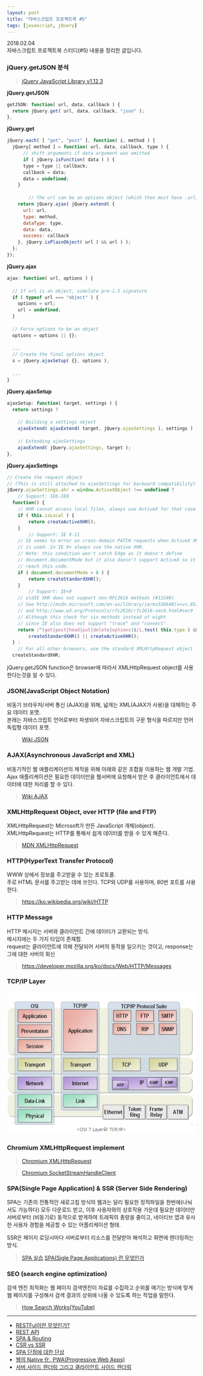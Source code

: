 ```yaml
---
layout: post
title: "자바스크립트 프로젝트북 #5"
tags: [javascript, jQuery]
---
```


2018.02.04  
자바스크립트 프로젝트북 스터디(#5) 내용을 정리한 글입니다.

  
  
  
### jQuery.getJSON 분석
> [jQuery JavaScript Library v1.12.3](https://code.jquery.com/jquery-1.12.3.js)

**jQuery.getJSON**
```js
getJSON: function( url, data, callback ) {
  return jQuery.get( url, data, callback, "json" );
},
```

**jQuery.get**
```js
jQuery.each( [ "get", "post" ], function( i, method ) {
  jQuery[ method ] = function( url, data, callback, type ) {
      // shift arguments if data argument was omitted
      if ( jQuery.isFunction( data ) ) {
      type = type || callback;
      callback = data;
      data = undefined;
    }
  
  		// The url can be an options object (which then must have .url)
    return jQuery.ajax( jQuery.extend( {
      url: url,
      type: method,
      dataType: type,
      data: data,
      success: callback
    }, jQuery.isPlainObject( url ) && url ) );
  };
});
```

**jQuery.ajax**
```js
ajax: function( url, options ) {
  
  // If url is an object, simulate pre-1.5 signature
  if ( typeof url === "object" ) {
    options = url;
    url = undefined;
  }
  
  // Force options to be an object
  options = options || {};
  
  ...
  // Create the final options object
  s = jQuery.ajaxSetup( {}, options ),
  
  ...
}
```

**jQuery.ajaxSetup**
```js
ajaxSetup: function( target, settings ) {
  return settings ?
    
    // Building a settings object
    ajaxExtend( ajaxExtend( target, jQuery.ajaxSettings ), settings ) :
    
    // Extending ajaxSettings
    ajaxExtend( jQuery.ajaxSettings, target );
},
```

**jQuery.ajaxSettings**
```js
// Create the request object
// (This is still attached to ajaxSettings for backward compatibility)
jQuery.ajaxSettings.xhr = window.ActiveXObject !== undefined ?
	// Support: IE6-IE8
  function() {
    // XHR cannot access local files, always use ActiveX for that case
    if ( this.isLocal ) {
    	return createActiveXHR();
    }
        // Support: IE 9-11
    // IE seems to error on cross-domain PATCH requests when ActiveX XHR
    // is used. In IE 9+ always use the native XHR.
    // Note: this condition won't catch Edge as it doesn't define
    // document.documentMode but it also doesn't support ActiveX so it won't
    // reach this code.
    if ( document.documentMode > 8 ) {
    	return createStandardXHR();
    }
        // Support: IE<9
    // oldIE XHR does not support non-RFC2616 methods (#13240)
    // See http://msdn.microsoft.com/en-us/library/ie/ms536648(v=vs.85).aspx
    // and http://www.w3.org/Protocols/rfc2616/rfc2616-sec9.html#sec9
    // Although this check for six methods instead of eight
    // since IE also does not support "trace" and "connect"
    return /^(get|post|head|put|delete|options)$/i.test( this.type ) &&
    	createStandardXHR() || createActiveXHR(); 
  } :
	// For all other browsers, use the standard XMLHttpRequest object
  createStandardXHR;
```

jQuery.getJSON function은 browser에 따라서 XMLHttpRequest object를 사용한다는것을 알 수 있다.

### JSON(JavaScript Object Notation)
비동기 브라우저/서버 통신 (AJAX)을 위해, 넓게는 XML(AJAX가 사용)을 대체하는 주요 데이터 포맷.  
본래는 자바스크립트 언어로부터 파생되어 자바스크립트의 구문 형식을 따르지만 언어 독립형 데이터 포맷.
> [Wiki JSON](https://ko.wikipedia.org/wiki/JSON)

### AJAX(Asynchronous JavaScript and XML)
비동기적인 웹 애플리케이션의 제작을 위해 아래와 같은 조합을 이용하는 웹 개발 기법.  
Ajax 애플리케이션은 필요한 데이터만을 웹서버에 요청해서 받은 후 클라이언트에서 데이터에 대한 처리를 할 수 있다.  
> [Wiki AJAX](https://ko.wikipedia.org/wiki/Ajax)

### XMLHttpRequest Object, over HTTP (file and FTP)
XMLHttpRequest는 Microsoft가 만든 JavaScript 개체(object).  
XMLHttpRequest는 HTTP를 통해서 쉽게 데이터를 받을 수 있게 해준다.  
> [MDN XMLHttpRequest](https://developer.mozilla.org/ko/docs/XMLHttpRequest)

### HTTP(HyperText Transfer Protocol)
WWW 상에서 정보를 주고받을 수 있는 프로토콜.  
주로 HTML 문서를 주고받는 데에 쓰인다. TCP와 UDP를 사용하며, 80번 포트를 사용한다.  
> https://ko.wikipedia.org/wiki/HTTP

### HTTP Message
HTTP 메시지는 서버와 클라이언트 간에 데이터가 교환되는 방식.  
메시지에는 두 가지 타입이 존재함.  
request는 클라이언트에 의해 전달되어 서버의 동작을 일으키는 것이고, response는 그에 대한 서버의 회신  
> https://developer.mozilla.org/ko/docs/Web/HTTP/Messages

### TCP/IP Layer
![TCP/IP Layer](/assets/img/tcp_layer.png)

### Chromium XMLHttpRequest implement
> [Chromium XMLHttpRequest](https://chromium.googlesource.com/chromium/blink.git/+/99b8c9800ac123eddc3e199088d22569c5294b22/Source/core/xml/XMLHttpRequest.h)

> [Chromium SocketStreamHandleClient](https://chromium.googlesource.com/chromium/blink.git/+/99b8c9800ac123eddc3e199088d22569c5294b22/Source/core/platform/network/SocketStreamHandleClient.h)
    
### SPA(Single Page Application) & SSR (Server Side Rendering)
SPA는 기존의 전통적인 새로고침 방식의 웹과는 달리 필요한 정적파일을 한번에(나눠서도 가능하다) 모두 다운로드 받고, 이후 사용자와의 상호작용 가운데 필요한 데이터만 서버로부터 (비동기로) 동적으로 받게하여 트래픽의 총량을 줄이고, 네이티브 앱과 유사한 사용자 경험을 제공할 수 있는 어플리케이션 형태.

SSR은 페이지 로딩시마다 서버로부터 리소스를 전달받아 해석하고 화면에 렌더링하는 방식.
> [SPA 실습](http://poiemaweb.com/js-spa)
> [SPA(Sigle Page Applications) 란 무엇인가](http://devstory.ibksplatform.com/2017/08/spasigle-page-applications.html)

### SEO (search engine optimization)
검색 엔진 최적화는 웹 페이지 검색엔진이 자료를 수집하고 순위를 매기는 방식에 맞게 웹 페이지를 구성해서 검색 결과의 상위에 나올 수 있도록 하는 작업을 말한다.
> [How Search Works(YouTube)](https://youtu.be/BNHR6IQJGZs)
  
---
- [RESTFul이란 무엇인가?](http://blog.remotty.com/blog/2014/01/28/lets-study-rest/)
- [REST API](http://poiemaweb.com/js-rest-api)
- [SPA & Routing](http://poiemaweb.com/js-spa)
- [CSR vs SSR](https://jongmin92.github.io/2017/06/06/JavaScript/client-side-rendering-vs-server-side-rendering/)
- [SPA 단점에 대한 단상](http://m.mkexdev.net/374)
- [웹의 Native 化, PWA(Progressive Web Apps)](http://m.mkexdev.net/356)
- [서버 사이드 렌더링 그리고 클라이언트 사이드 렌더링](http://asfirstalways.tistory.com/244)
  
  